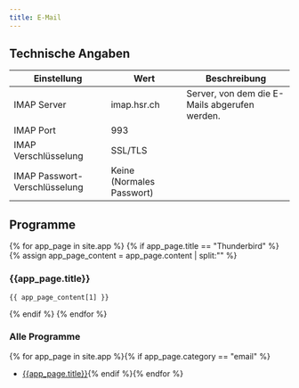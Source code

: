 ```yaml
---
title: E-Mail
---
```

## Technische Angaben

Einstellung | Wert | Beschreibung
----------- | ---- | ------------
IMAP Server | imap.hsr.ch | Server, von dem die E-Mails abgerufen werden.
IMAP Port | 993
IMAP Verschlüsselung | SSL/TLS
IMAP Passwort-Verschlüsselung | Keine (Normales Passwort)

## Programme
{% for app_page in site.app %}
  {% if app_page.title == "Thunderbird" %}
    {% assign app_page_content = app_page.content | split:"<!--main_settings-->" %}
### {{app_page.title}}

    {{ app_page_content[1] }}
  {% endif %}
{% endfor %}

### Alle Programme

{% for app_page in site.app %}{% if app_page.category == "email" %}
- [{{app_page.title}}]({{app_page.url}}){%
 endif %}{% endfor %}
